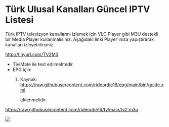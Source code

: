 # Türk Ulusal Kanalları Güncel IPTV Listesi
Türk IPTV televizyon kanallarını izlemek için VLC Player gibi M3U destekli bir Media Player kullanmalısınız. 
Aşağıdaki linki Player'ınıza yapıştırarak kanalları izleyebilirsiniz.

http://tinyurl.com/TV2M3

- TiviMate ile test edilmektedir.
- EPG için:
  1. Kaynak: https://raw.githubusercontent.com/rideordie16/epg/main/bin/guide.xml

     eklenmelidir. 

https://raw.githubusercontent.com/rideordie16/tv/main/tv2.m3u


<img src="https://i.postimg.cc/LsVTpTc0/TV2.png">
